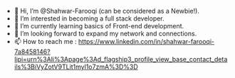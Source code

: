 - 👋 Hi, I’m @Shahwar-Farooqi (can be considered as a Newbie!).
- 👀 I’m interested in becoming a full stack developer.
- 🌱 I’m currently learning basics of Front-end development.
- 💞️ I’m looking forward to expand my network and connections.
- 📫 How to reach me : https://www.linkedin.com/in/shahwar-farooqi-7a8458146?lipi=urn%3Ali%3Apage%3Ad_flagship3_profile_view_base_contact_details%3BiVyZotV9TLit1myl1o7zmA%3D%3D

<!---
Shahwar-Farooqi/Shahwar-Farooqi is a ✨ special ✨ repository because its `README.md` (this file) appears on your GitHub profile.
You can click the Preview link to take a look at your changes.
--->
